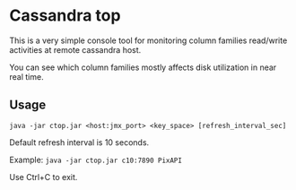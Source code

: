 # Cassandra top
This is a very simple console tool for monitoring column families read/write activities at remote cassandra host.

You can see which column families mostly affects disk utilization in near real time.

## Usage

`java -jar ctop.jar <host:jmx_port> <key_space> [refresh_interval_sec]`

Default refresh interval is 10 seconds.  

Example: `java -jar ctop.jar c10:7890 PixAPI`

Use Ctrl+C to exit.